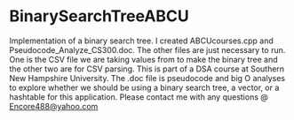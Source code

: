 # BinarySearchTreeABCU
Implementation of a binary search tree.
I created ABCUcourses.cpp and Pseudocode_Analyze_CS300.doc. The other files are just necessary to run. One is the CSV file we are taking values from to make the binary tree and the other two are for CSV parsing. This is part of a DSA course at Southern New Hampshire University.
The .doc file is pseudocode and big O analyses to explore whether we should be using a binary search tree, a vector, or a hashtable for this application.
Please contact me with any questions @ Encore488@yahoo.com

